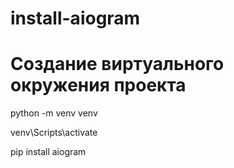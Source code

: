 # install-aiogram
# Создание виртуального окружения проекта
python -m venv venv

venv\Scripts\activate

pip install aiogram
